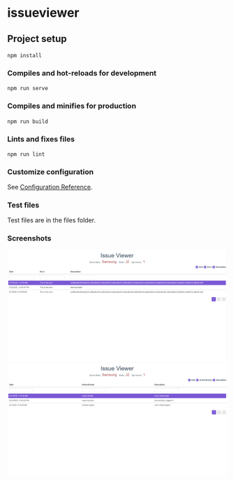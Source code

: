 # issueviewer

## Project setup
```
npm install
```

### Compiles and hot-reloads for development
```
npm run serve
```

### Compiles and minifies for production
```
npm run build
```

### Lints and fixes files
```
npm run lint
```

### Customize configuration
See [Configuration Reference](https://cli.vuejs.org/config/).

### Test files

Test files are in the files folder.

### Screenshots
![Error](./files/screenshot1.PNG "error")
![Log](./files/screenshot2.PNG "log")
